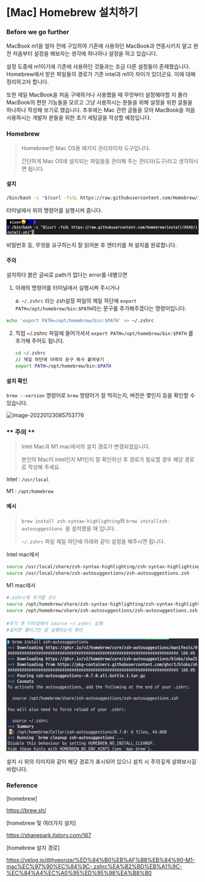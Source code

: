 # [Mac] Homebrew 설치하기 

### Before we go further

MacBook m1을 얼마 전에 구입하여 기존에 사용하던 MacBook과 연동시키지 말고 완전 처음부터 설정을 해보자는 생각에 하나하나 설정을 하고 있습니다.

설정 도중에 m1이기에 기존에 사용하던 것들과는 조금 다른 설정들이 존재했습니다. Homebrew에서 받은 파일들의 경로가 기존 intel과 m1이 차이가 있더군요. 이에 대해 정리하고자 합니다.

또한 제일 MacBook을 처음 구매하거나 사용했을 때 무엇부터 설정해야할 지 몰라 MacBook의 편한 기능들을 모르고 그냥 사용하시는 분들을 위해 설정을 위한 글들을 하나하나 작성해 보기로 했습니다. 추후에는 Mac 관련 글들을 모아 MacBook을 처음 사용하시는 개발자 분들을 위한 초기 세팅글을 작성할 예정입니다.

### Homebrew

> Homebrew란 Mac OS용 패키지 관리자이자 도구입니다.
>
> 간단하게 Mac OS에 설치되는 파일들을 관리해 주는 관리자(도구)라고 생각하시면 됩니다.

#### 설치

``` bash
/bin/bash -c "$(curl -fsSL https://raw.githubusercontent.com/Homebrew/install/HEAD/install.sh)"
```

터미널에서 위의 명령어를 실행시켜 줍니다.

![image-20220123085005182](https://raw.githubusercontent.com/KrGil/TIL/main/OS/Mac/m1_homebrew_path.assets/image-20220123085005182.png)

비밀번호 등, 무엇을 요구하는지 잘 읽어본 후 엔터키를 쳐 설치를 완료합니다.

#### 주의

설치하다 붉은 글씨로 path가 없다는 error를 내뱉으면

1. 아래의 명령어를 터미널에서 실행시켜 주시거나

   a. ```~/.zshrc``` 라는 zsh설정 파일의 제일 하단에 ```export PATH=/opt/homebrew/bin:$PATH```라는 문구를 추가해주겠다는 명령어입니다.

```bash
echo 'export PATH=/opt/homebrew/bin:$PATH' >> ~/.zshrc
```

2. 직접 ~/.zshrc 파일에 들어가셔서 ```export PATH=/opt/homebrew/bin:$PATH``` 를 추가해 주어도 됩니다.

   ```bash
   cd ~/.zshrc
   // 제일 하단에 아래의 문구 복사 붙여넣기
   export PATH=/opt/homebrew/bin:$PATH
   ```



#### 설치 확인

```brew --version``` 명령어로 ```brew``` 명령어가 잘 먹히는지, 버전은 몇인지 등을 확인할 수 있습니다.

![image-20220123085753776](https://raw.githubusercontent.com/KrGil/TIL/main/OS/Mac/m1_homebrew_path.assets/image-20220123085753776.png)



### ** 주의 **

> Intel Mac과 M1 mac에서의 설치 경로가 변경되었습니다. 
>
> 본인의 Mac이 Intel인지 M1인지 잘 확인하신 후 경로가 필요할 경우 해당 경로로 작성해 주세요.

Intel :  `/usr/local`

M1 :  `/opt/homebrew`

#### 예시

> ```brew install zsh-syntax-highlighting```와 ```brew installzsh-autosuggestions ```을 설치했을 때 입니다.
>
> ```~/.zshrc``` 파일 제일 하단에 아래와 같이 설정을 해주시면 됩니다.

Intel mac에서

```bash
source /usr/local/share/zsh-syntax-highlighting/zsh-syntax-highlighting.zsh
source /usr/local/share/zsh-autosuggestions/zsh-autosuggestions.zsh
```

M1 mac에서

```bash
#.zshrc에 추가할 코드
source /opt/homebrew/share/zsh-syntax-highlighting/zsh-syntax-highlighting.zsh
source /opt/homebrew/share/zsh-autosuggestions/zsh-autosuggestions.zsh

#추가 후 터미널에서 source ~/.zshrc 실행
#설치한 플러그인 잘 실행되는지 확인
```

![image-20220123091002870](https://raw.githubusercontent.com/KrGil/TIL/main/OS/Mac/m1_homebrew_path.assets/image-20220123091002870.png)

설치 시 위의 이미지와 같이 해당 경로가 표시되어 있으니 설치 시 주의깊게 살펴보시길 바랍니다.

### Reference

[homebrew]

https://brew.sh/

[homebrew 및 여러가지 설치]

https://shanepark.tistory.com/167

[homebrew 설치 경로]

https://velog.io/@hyeonze/%ED%84%B0%EB%AF%B8%EB%84%90-M1-mac%EC%97%90%EC%84%9C-.zshrc%EA%B2%BD%EB%A1%9C-%EC%84%A4%EC%A0%95%ED%95%98%EA%B8%B0